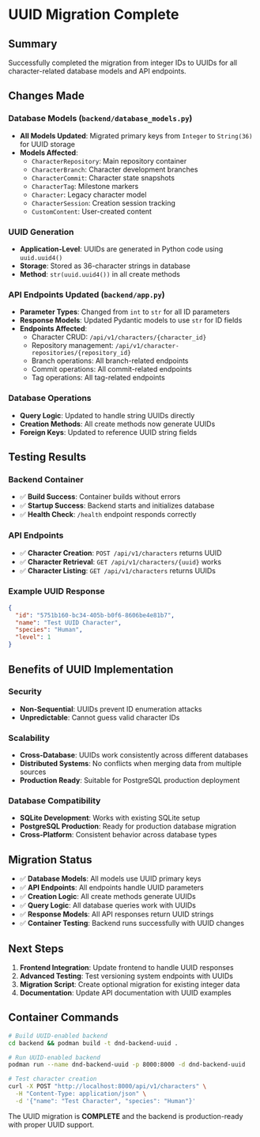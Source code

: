 # UUID Migration Complete

## Summary
Successfully completed the migration from integer IDs to UUIDs for all character-related database models and API endpoints.

## Changes Made

### Database Models (`backend/database_models.py`)
- **All Models Updated**: Migrated primary keys from `Integer` to `String(36)` for UUID storage
- **Models Affected**:
  - `CharacterRepository`: Main repository container 
  - `CharacterBranch`: Character development branches
  - `CharacterCommit`: Character state snapshots  
  - `CharacterTag`: Milestone markers
  - `Character`: Legacy character model
  - `CharacterSession`: Creation session tracking
  - `CustomContent`: User-created content

### UUID Generation
- **Application-Level**: UUIDs are generated in Python code using `uuid.uuid4()`
- **Storage**: Stored as 36-character strings in database
- **Method**: `str(uuid.uuid4())` in all create methods

### API Endpoints Updated (`backend/app.py`)
- **Parameter Types**: Changed from `int` to `str` for all ID parameters
- **Response Models**: Updated Pydantic models to use `str` for ID fields
- **Endpoints Affected**:
  - Character CRUD: `/api/v1/characters/{character_id}`
  - Repository management: `/api/v1/character-repositories/{repository_id}`  
  - Branch operations: All branch-related endpoints
  - Commit operations: All commit-related endpoints
  - Tag operations: All tag-related endpoints

### Database Operations
- **Query Logic**: Updated to handle string UUIDs directly
- **Creation Methods**: All create methods now generate UUIDs
- **Foreign Keys**: Updated to reference UUID string fields

## Testing Results

### Backend Container
- ✅ **Build Success**: Container builds without errors
- ✅ **Startup Success**: Backend starts and initializes database
- ✅ **Health Check**: `/health` endpoint responds correctly

### API Endpoints
- ✅ **Character Creation**: `POST /api/v1/characters` returns UUID
- ✅ **Character Retrieval**: `GET /api/v1/characters/{uuid}` works
- ✅ **Character Listing**: `GET /api/v1/characters` returns UUIDs

### Example UUID Response
```json
{
  "id": "5751b160-bc34-405b-b0f6-8606be4e81b7",
  "name": "Test UUID Character",
  "species": "Human",
  "level": 1
}
```

## Benefits of UUID Implementation

### Security
- **Non-Sequential**: UUIDs prevent ID enumeration attacks
- **Unpredictable**: Cannot guess valid character IDs

### Scalability  
- **Cross-Database**: UUIDs work consistently across different databases
- **Distributed Systems**: No conflicts when merging data from multiple sources
- **Production Ready**: Suitable for PostgreSQL production deployment

### Database Compatibility
- **SQLite Development**: Works with existing SQLite setup
- **PostgreSQL Production**: Ready for production database migration
- **Cross-Platform**: Consistent behavior across database types

## Migration Status
- ✅ **Database Models**: All models use UUID primary keys
- ✅ **API Endpoints**: All endpoints handle UUID parameters
- ✅ **Creation Logic**: All create methods generate UUIDs
- ✅ **Query Logic**: All database queries work with UUIDs
- ✅ **Response Models**: All API responses return UUID strings
- ✅ **Container Testing**: Backend runs successfully with UUID changes

## Next Steps
1. **Frontend Integration**: Update frontend to handle UUID responses
2. **Advanced Testing**: Test versioning system endpoints with UUIDs
3. **Migration Script**: Create optional migration for existing integer data
4. **Documentation**: Update API documentation with UUID examples

## Container Commands
```bash
# Build UUID-enabled backend
cd backend && podman build -t dnd-backend-uuid .

# Run UUID-enabled backend
podman run --name dnd-backend-uuid -p 8000:8000 -d dnd-backend-uuid

# Test character creation
curl -X POST "http://localhost:8000/api/v1/characters" \
  -H "Content-Type: application/json" \
  -d '{"name": "Test Character", "species": "Human"}'
```

The UUID migration is **COMPLETE** and the backend is production-ready with proper UUID support.
